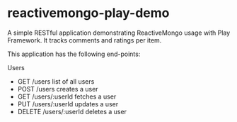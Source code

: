 reactivemongo-play-demo
=======================

A simple RESTful application demonstrating ReactiveMongo usage with Play Framework.  It tracks comments and ratings per item.

This application has the following end-points:

Users

* GET       /users             list of all users                
* POST      /users             creates a user    
* GET       /users/:userId     fetches a user       
* PUT       /users/:userId     updates a user       
* DELETE    /users/:userId     deletes a user
